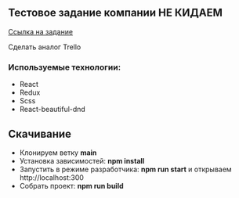 ## Тестовое задание компании НЕ КИДАЕМ
[Ссылка на задание](https://docs.google.com/document/d/1bPt_u2boQHeQSxjT3onPvn6OQdwDI3VKTqjImRK9dzM/edit)

Сделать аналог Trello

### Используемые технологии:
- React
- Redux
- Scss
- React-beautiful-dnd




## Скачивание
- Клонируем ветку __main__
- Установка зависимостей: __npm install__
-  Запустить в режиме разработчика: __npm run start__ и открываем  http://localhost:300
- Собрать проект: __npm run build__
